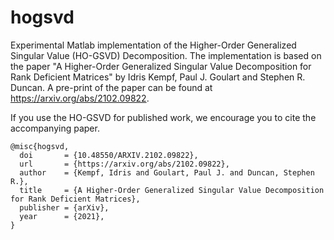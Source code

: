 # hogsvd
Experimental Matlab implementation of the Higher-Order Generalized Singular Value (HO-GSVD) Decomposition. The implementation is based on the paper
"A Higher-Order Generalized Singular Value Decomposition for Rank Deficient Matrices" by Idris Kempf, Paul J. Goulart and Stephen R. Duncan. A pre-print
of the paper can be found at https://arxiv.org/abs/2102.09822.

If you use the HO-GSVD for published work, we encourage you to cite the accompanying paper.
```
@misc{hogsvd,
  doi       = {10.48550/ARXIV.2102.09822},  
  url       = {https://arxiv.org/abs/2102.09822},  
  author    = {Kempf, Idris and Goulart, Paul J. and Duncan, Stephen R.},  
  title     = {A Higher-Order Generalized Singular Value Decomposition for Rank Deficient Matrices},  
  publisher = {arXiv},  
  year      = {2021},
}
```
